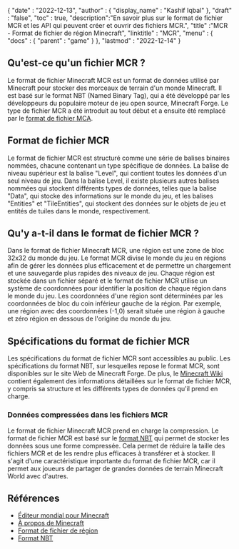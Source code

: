 {
  "date" : "2022-12-13",
  "author" : {
    "display_name" : "Kashif Iqbal"
},
  "draft" : "false",
  "toc" : true,
  "description":"En savoir plus sur le format de fichier MCR et les API qui peuvent créer et ouvrir des fichiers MCR.",
  "title" :"MCR - Format de fichier de région Minecraft",
  "linktitle" : "MCR",
  "menu" : {
    "docs" : {
      "parent" : "game"
}
},
  "lastmod" : "2022-12-14"
}

## Qu'est-ce qu'un fichier MCR ?

Le format de fichier Minecraft MCR est un format de données utilisé par Minecraft pour stocker des morceaux de terrain d'un monde Minecraft. Il est basé sur le format NBT (Named Binary Tag), qui a été développé par les développeurs du populaire moteur de jeu open source, Minecraft Forge. Le type de fichier MCR a été introduit au tout début et a ensuite été remplacé par le [format de fichier MCA](/fr/game/mca/).

## Format de fichier MCR

Le format de fichier MCR est structuré comme une série de balises binaires nommées, chacune contenant un type spécifique de données. La balise de niveau supérieur est la balise "Level", qui contient toutes les données d'un seul niveau de jeu. Dans la balise Level, il existe plusieurs autres balises nommées qui stockent différents types de données, telles que la balise "Data", qui stocke des informations sur le monde du jeu, et les balises "Entities" et "TileEntities", qui stockent des données sur le objets de jeu et entités de tuiles dans le monde, respectivement.

## Qu'y a-t-il dans le format de fichier MCR ?

Dans le format de fichier Minecraft MCR, une région est une zone de bloc 32x32 du monde du jeu. Le format MCR divise le monde du jeu en régions afin de gérer les données plus efficacement et de permettre un chargement et une sauvegarde plus rapides des niveaux de jeu. Chaque région est stockée dans un fichier séparé et le format de fichier MCR utilise un système de coordonnées pour identifier la position de chaque région dans le monde du jeu. Les coordonnées d'une région sont déterminées par les coordonnées de bloc du coin inférieur gauche de la région. Par exemple, une région avec des coordonnées (-1,0) serait située une région à gauche et zéro région en dessous de l'origine du monde du jeu.

## Spécifications du format de fichier MCR

Les spécifications du format de fichier MCR sont accessibles au public. Les spécifications du format NBT, sur lesquelles repose le format MCR, sont disponibles sur le site Web de Minecraft Forge. De plus, le [Minecraft Wiki](https://minecraft.fandom.com/wiki/Region_file_format) contient également des informations détaillées sur le format de fichier MCR, y compris sa structure et les différents types de données qu'il prend en charge.

### Données compressées dans les fichiers MCR

Le format de fichier Minecraft MCR prend en charge la compression. Le format de fichier MCR est basé sur le [format NBT](https://minecraft.fandom.com/wiki/NBT_format) qui permet de stocker les données sous une forme compressée. Cela permet de réduire la taille des fichiers MCR et de les rendre plus efficaces à transférer et à stocker. Il s'agit d'une caractéristique importante du format de fichier MCR, car il permet aux joueurs de partager de grandes données de terrain Minecraft World avec d'autres.

## Références

* [Éditeur mondial pour Minecraft](https://www.mcedit.net/)
* [À propos de Minecraft](https://www.minecraft.net/)
* [Format de fichier de région](https://minecraft.fandom.com/wiki/Region_file_format)
* [Format NBT](https://minecraft.fandom.com/wiki/NBT_format)

